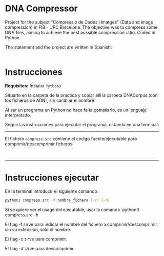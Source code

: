 # DNA Compressor
Project for the subject "Compressió de Dades i Imatges"  (Data and image compression) in FIB - UPC Barcelona. The objective was to compress some DNA files, aiming to achieve the best possible compression ratio. Coded in Python.<br>

The statement and the project are written in Spanish: <br><br>


# Instrucciones

**Requisitos:**
Instalar `Python3`

Situarte en la carpeta de la practica y copiar alli la carpeta DNACorpus (con los ficheros de ADN), sin cambiar el nombre.

Al ser un programa en Python no hace falta compilarlo, es un lenguaje interpretado.

Seguir las instrucciones para ejecutar el programa, estando en una terminal:
<br>

---

El fichero  `compress.src`  contiene el codigo fuente/ejecutable para comprimir/descomprimir ficheros.

<br>

---

# Instrucciones ejecutar 
En la terminal introducir el siguiente comando:
```bash
python3 compress.src -f nombre_fichero [-c] [-d]
```

Si se quiere ver el usage del ejecutable, usar la comanda `python3 compress.src -h


El flag -f sirve para indicar el nombre del fichero a comprimir/descomprimir, sin su extension, solo el nombre.

El flag -c sirve para comprimir.

El flag -d sirve para descomprimir.
